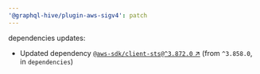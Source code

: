 ```yaml
---
'@graphql-hive/plugin-aws-sigv4': patch
---
```


dependencies updates: 

- Updated dependency [`@aws-sdk/client-sts@^3.872.0` ↗︎](https://www.npmjs.com/package/@aws-sdk/client-sts/v/3.872.0) (from `^3.858.0`, in `dependencies`)
